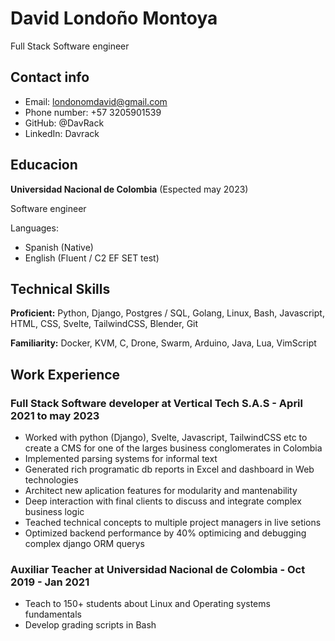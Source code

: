 # David Londoño Montoya
Full Stack Software engineer

## Contact info

+ Email: londonomdavid@gmail.com
+ Phone number: +57 3205901539
+ GitHub: @DavRack
+ LinkedIn: Davrack

## Educacion
**Universidad Nacional de Colombia** (Espected may 2023)

Software engineer

Languages:
+ Spanish (Native)
+ English (Fluent / C2 EF SET test)

## Technical Skills
**Proficient:** Python, Django, Postgres / SQL, Golang, Linux, Bash, Javascript, HTML, CSS, Svelte, TailwindCSS, Blender, Git

**Familiarity:** Docker, KVM, C, Drone, Swarm, Arduino, Java, Lua, VimScript

## Work Experience

### Full Stack Software developer at Vertical Tech S.A.S - April 2021 to may 2023
+ Worked with python (Django), Svelte, Javascript, TailwindCSS etc to create a CMS for one of the larges business conglomerates in Colombia
+ Implemented parsing systems for informal text
+ Generated rich programatic db reports in Excel and dashboard in Web technologies
+ Architect new aplication features for modularity and mantenability
+ Deep interaction with final clients to discuss and integrate complex business logic
+ Teached technical concepts to multiple project managers in live setions
+ Optimized backend performance by 40% optimicing and debugging complex django ORM querys

### Auxiliar Teacher at Universidad Nacional de Colombia - Oct 2019 - Jan 2021
+ Teach to 150+ students about Linux and Operating systems fundamentals
+ Develop grading scripts in Bash


